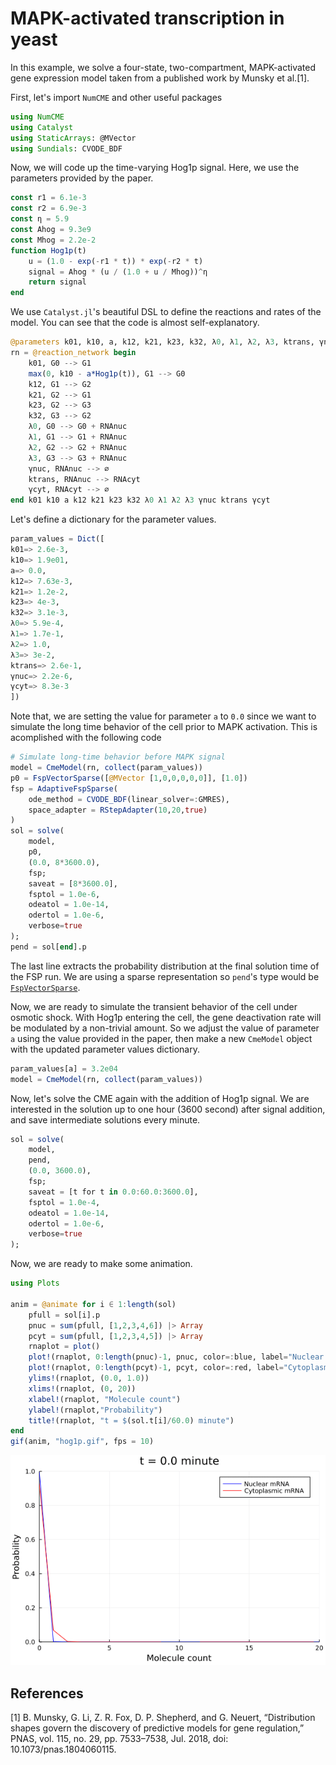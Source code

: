 # MAPK-activated transcription in yeast

In this example, we solve a four-state, two-compartment, MAPK-activated gene expression model taken from a published work by Munsky et al.[1].

First, let's import `NumCME` and other useful packages
```julia
using NumCME 
using Catalyst
using StaticArrays: @MVector
using Sundials: CVODE_BDF
```

Now, we will code up the time-varying Hog1p signal. Here, we use the parameters provided by the paper.
```julia
const r1 = 6.1e-3
const r2 = 6.9e-3
const η = 5.9
const Ahog = 9.3e9
const Mhog = 2.2e-2
function Hog1p(t)
    u = (1.0 - exp(-r1 * t)) * exp(-r2 * t)
    signal = Ahog * (u / (1.0 + u / Mhog))^η
    return signal 
end
```

We use `Catalyst.jl`'s beautiful DSL to define the reactions and rates of the model. You can see that the code is almost self-explanatory.

```julia
@parameters k01, k10, a, k12, k21, k23, k32, λ0, λ1, λ2, λ3, ktrans, γnuc, γcyt
rn = @reaction_network begin 
    k01, G0 --> G1
    max(0, k10 - a*Hog1p(t)), G1 --> G0 
    k12, G1 --> G2 
    k21, G2 --> G1 
    k23, G2 --> G3
    k32, G3 --> G2
    λ0, G0 --> G0 + RNAnuc 
    λ1, G1 --> G1 + RNAnuc
    λ2, G2 --> G2 + RNAnuc 
    λ3, G3 --> G3 + RNAnuc 
    γnuc, RNAnuc --> ∅
    ktrans, RNAnuc --> RNAcyt 
    γcyt, RNAcyt --> ∅
end k01 k10 a k12 k21 k23 k32 λ0 λ1 λ2 λ3 γnuc ktrans γcyt
```

Let's define a dictionary for the parameter values. 

```julia
param_values = Dict([
k01=> 2.6e-3,
k10=> 1.9e01,
a=> 0.0,
k12=> 7.63e-3,
k21=> 1.2e-2,
k23=> 4e-3,
k32=> 3.1e-3,
λ0=> 5.9e-4,
λ1=> 1.7e-1,
λ2=> 1.0,
λ3=> 3e-2,
ktrans=> 2.6e-1,
γnuc=> 2.2e-6,
γcyt=> 8.3e-3
])
```

Note that, we are setting the value for parameter `a` to `0.0` since we want to simulate the long time behavior of the cell prior to MAPK activation. This is acomplished with the following code

```julia
# Simulate long-time behavior before MAPK signal 
model = CmeModel(rn, collect(param_values))
p0 = FspVectorSparse([@MVector [1,0,0,0,0,0]], [1.0])
fsp = AdaptiveFspSparse(
    ode_method = CVODE_BDF(linear_solver=:GMRES),
    space_adapter = RStepAdapter(10,20,true)
)
sol = solve(
    model, 
    p0,
    (0.0, 8*3600.0),
    fsp;
    saveat = [8*3600.0],
    fsptol = 1.0e-6,
    odeatol = 1.0e-14,
    odertol = 1.0e-6,
    verbose=true
);
pend = sol[end].p
```

The last line extracts the probability distribution at the final solution time of the FSP run. We are using a sparse representation so `pend`'s type would be [`FspVectorSparse`](@ref).

 Now, we are ready to simulate the transient behavior of the cell under osmotic shock. With Hog1p entering the cell, the gene deactivation rate will be modulated by a non-trivial amount. So we adjust the value of parameter `a` using the value provided in the paper, then make a new `CmeModel` object with the updated parameter values dictionary.
 
 ```julia
param_values[a] = 3.2e04
model = CmeModel(rn, collect(param_values))
```

Now, let's solve the CME again with the addition of Hog1p signal. We are interested in the solution up to one hour (3600 second) after signal addition, and save intermediate solutions every minute.

```julia
sol = solve(
    model, 
    pend,
    (0.0, 3600.0), 
    fsp;
    saveat = [t for t in 0.0:60.0:3600.0],
    fsptol = 1.0e-4,
    odeatol = 1.0e-14,
    odertol = 1.0e-6,
    verbose=true
);
```

Now, we are ready to make some animation.

```julia
using Plots 

anim = @animate for i ∈ 1:length(sol)
    pfull = sol[i].p 
    pnuc = sum(pfull, [1,2,3,4,6]) |> Array 
    pcyt = sum(pfull, [1,2,3,4,5]) |> Array 
    rnaplot = plot()
    plot!(rnaplot, 0:length(pnuc)-1, pnuc, color=:blue, label="Nuclear mRNA")
    plot!(rnaplot, 0:length(pcyt)-1, pcyt, color=:red, label="Cytoplasmic mRNA")
    ylims!(rnaplot, (0.0, 1.0))
    xlims!(rnaplot, (0, 20))
    xlabel!(rnaplot, "Molecule count")
    ylabel!(rnaplot,"Probability")
    title!(rnaplot, "t = $(sol.t[i]/60.0) minute")
end
gif(anim, "hog1p.gif", fps = 10)
```

![](./assets/hog1p.gif)

## References
[1] B. Munsky, G. Li, Z. R. Fox, D. P. Shepherd, and G. Neuert, “Distribution shapes govern the discovery of predictive models for gene regulation,” PNAS, vol. 115, no. 29, pp. 7533–7538, Jul. 2018, doi: 10.1073/pnas.1804060115.